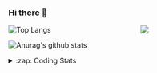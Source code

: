 ### Hi there 👋

<!--
**tao8687/tao8687** is a ✨ _special_ ✨ repository because its `README.md` (this file) appears on your GitHub profile.

Here are some ideas to get you started:

- 🔭 I’m currently working on ...
- 🌱 I’m currently learning ...
- 👯 I’m looking to collaborate on ...
- 🤔 I’m looking for help with ...
- 💬 Ask me about ...
- 📫 How to reach me: ...
- 😄 Pronouns: ...
- ⚡ Fun fact: ...
-->

<img align='right' src="https://media.giphy.com/media/M9gbBd9nbDrOTu1Mqx/giphy.gif" width="240">

  
![Top Langs](https://github-readme-stats.vercel.app/api/top-langs/?username=tao8687&layout=compact&title_color=23238E&text_color=A67D3D)

![Anurag's github stats](https://github-readme-stats.vercel.app/api?username=tao8687&show_icons=true&&text_color=A67D3D&title_color=23238E&show_icons=false&count_private=true&hide=stars)

<details>
  <summary>:zap: Coding Stats</summary>
  <br>
    
<!--START_SECTION:waka-->
![Code Time](http://img.shields.io/badge/Code%20Time-1%2C404%20hrs%2039%20mins-blue)

![Profile Views](http://img.shields.io/badge/Profile%20Views-0-blue)

**🐱 My GitHub Data** 

> 📦 1.5 MB Used in GitHub's Storage 
 > 
> 🏆 28 Contributions in the Year 2024
 > 
> 🚫 Not Opted to Hire
 > 
> 📜 50 Public Repositories 
 > 
> 🔑 23 Private Repositories 
 > 
**I'm an Early 🐤** 

```text
🌞 Morning                1263 commits        ██████████████████████░░░   86.04 % 
🌆 Daytime                84 commits          █░░░░░░░░░░░░░░░░░░░░░░░░   05.72 % 
🌃 Evening                117 commits         ██░░░░░░░░░░░░░░░░░░░░░░░   07.97 % 
🌙 Night                  4 commits           ░░░░░░░░░░░░░░░░░░░░░░░░░   00.27 % 
```
📅 **I'm Most Productive on Wednesday** 

```text
Monday                   212 commits         ████░░░░░░░░░░░░░░░░░░░░░   14.44 % 
Tuesday                  199 commits         ███░░░░░░░░░░░░░░░░░░░░░░   13.56 % 
Wednesday                263 commits         ████░░░░░░░░░░░░░░░░░░░░░   17.92 % 
Thursday                 190 commits         ███░░░░░░░░░░░░░░░░░░░░░░   12.94 % 
Friday                   207 commits         ████░░░░░░░░░░░░░░░░░░░░░   14.10 % 
Saturday                 203 commits         ███░░░░░░░░░░░░░░░░░░░░░░   13.83 % 
Sunday                   194 commits         ███░░░░░░░░░░░░░░░░░░░░░░   13.22 % 
```


📊 **This Week I Spent My Time On** 

```text
🕑︎ Time Zone: Asia/Shanghai

💬 Programming Languages: 
Other                    5 hrs 8 mins        █████████████████░░░░░░░░   69.20 % 
CMake                    1 hr 50 mins        ██████░░░░░░░░░░░░░░░░░░░   24.86 % 
C++                      11 mins             █░░░░░░░░░░░░░░░░░░░░░░░░   02.50 % 
C                        9 mins              █░░░░░░░░░░░░░░░░░░░░░░░░   02.03 % 
Python                   6 mins              ░░░░░░░░░░░░░░░░░░░░░░░░░   01.39 % 

🔥 Editors: 
VS Code                  7 hrs 25 mins       █████████████████████████   100.00 % 

🐱‍💻 Projects: 
robot_base_src           4 hrs 10 mins       ██████████████░░░░░░░░░░░   56.24 % 
gazebo_ros_pkgs          1 hr 10 mins        ████░░░░░░░░░░░░░░░░░░░░░   15.80 % 
wheeltec_robot           58 mins             ███░░░░░░░░░░░░░░░░░░░░░░   13.19 % 
gazebo-classic           23 mins             █░░░░░░░░░░░░░░░░░░░░░░░░   05.37 % 
gazebo_ros_pkgs_ws       15 mins             █░░░░░░░░░░░░░░░░░░░░░░░░   03.49 % 

💻 Operating System: 
Linux                    7 hrs 25 mins       █████████████████████████   100.00 % 
```

**I Mostly Code in Python** 

```text
Python                   9 repos             ████████░░░░░░░░░░░░░░░░░   31.03 % 
C++                      7 repos             ██████░░░░░░░░░░░░░░░░░░░   24.14 % 
JavaScript               2 repos             ██░░░░░░░░░░░░░░░░░░░░░░░   06.90 % 
Batchfile                1 repo              █░░░░░░░░░░░░░░░░░░░░░░░░   03.45 % 
HTML                     1 repo              █░░░░░░░░░░░░░░░░░░░░░░░░   03.45 % 
```



**Timeline**

![Lines of Code chart](https://raw.githubusercontent.com/tao8687/tao8687/master/assets/bar_graph.png)


 Last Updated on 28/01/2024 01:14:37 UTC
<!--END_SECTION:waka-->
</details>
